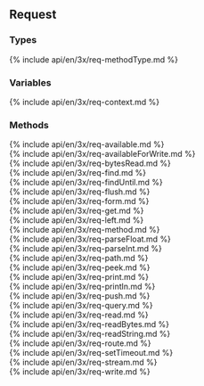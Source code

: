 <h2 id="req">Request</h2>

<h3 id='req-types'>Types</h3>

<section markdown="1">
  {% include api/en/3x/req-methodType.md %}
</section>

<h3 id='req-variables'>Variables</h3>

<section markdown="1">
  {% include api/en/3x/req-context.md %}
</section>

<h3 id='req-methods'>Methods</h3>

<section markdown="1">
  {% include api/en/3x/req-available.md %}
</section>

<section markdown="1">
  {% include api/en/3x/req-availableForWrite.md %}
</section>

<section markdown="1">
  {% include api/en/3x/req-bytesRead.md %}
</section>

<section markdown="1">
  {% include api/en/3x/req-find.md %}
</section>

<section markdown="1">
  {% include api/en/3x/req-findUntil.md %}
</section>

<section markdown="1">
  {% include api/en/3x/req-flush.md %}
</section>

<section markdown="1">
  {% include api/en/3x/req-form.md %}
</section>

<section markdown="1">
  {% include api/en/3x/req-get.md %}
</section>

<section markdown="1">
  {% include api/en/3x/req-left.md %}
</section>

<section markdown="1">
  {% include api/en/3x/req-method.md %}
</section>

<section markdown="1">
  {% include api/en/3x/req-parseFloat.md %}
</section>

<section markdown="1">
  {% include api/en/3x/req-parseInt.md %}
</section>

<section markdown="1">
  {% include api/en/3x/req-path.md %}
</section>

<section markdown="1">
  {% include api/en/3x/req-peek.md %}
</section>

<section markdown="1">
  {% include api/en/3x/req-print.md %}
</section>

<section markdown="1">
  {% include api/en/3x/req-println.md %}
</section>

<section markdown="1">
  {% include api/en/3x/req-push.md %}
</section>

<section markdown="1">
  {% include api/en/3x/req-query.md %}
</section>

<section markdown="1">
  {% include api/en/3x/req-read.md %}
</section>

<section markdown="1">
  {% include api/en/3x/req-readBytes.md %}
</section>

<section markdown="1">
  {% include api/en/3x/req-readString.md %}
</section>

<section markdown="1">
  {% include api/en/3x/req-route.md %}
</section>

<section markdown="1">
  {% include api/en/3x/req-setTimeout.md %}
</section>

<section markdown="1">
  {% include api/en/3x/req-stream.md %}
</section>

<section markdown="1">
  {% include api/en/3x/req-write.md %}
</section>